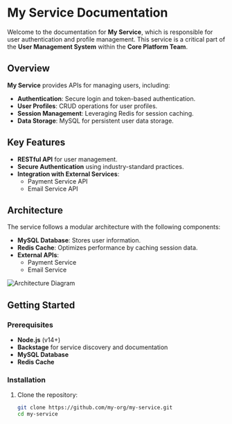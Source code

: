 # My Service Documentation

Welcome to the documentation for **My Service**, which is responsible for user authentication and profile management. This service is a critical part of the **User Management System** within the **Core Platform Team**.

## Overview

**My Service** provides APIs for managing users, including:

- **Authentication**: Secure login and token-based authentication.
- **User Profiles**: CRUD operations for user profiles.
- **Session Management**: Leveraging Redis for session caching.
- **Data Storage**: MySQL for persistent user data storage.

## Key Features

- **RESTful API** for user management.
- **Secure Authentication** using industry-standard practices.
- **Integration with External Services**:
  - Payment Service API
  - Email Service API

## Architecture

The service follows a modular architecture with the following components:

- **MySQL Database**: Stores user information.
- **Redis Cache**: Optimizes performance by caching session data.
- **External APIs**:
  - Payment Service
  - Email Service

![Architecture Diagram](./assets/architecture-diagram.png)

## Getting Started

### Prerequisites

- **Node.js** (v14+)
- **Backstage** for service discovery and documentation
- **MySQL Database**
- **Redis Cache**

### Installation

1. Clone the repository:

   ```bash
   git clone https://github.com/my-org/my-service.git
   cd my-service
